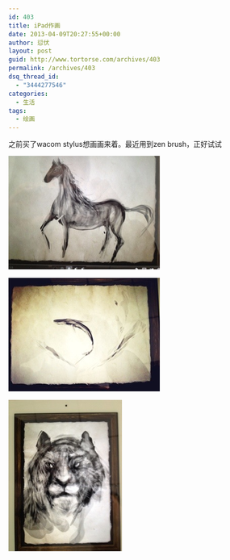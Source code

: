 ```yaml
---
id: 403
title: iPad作画
date: 2013-04-09T20:27:55+00:00
author: 愆伏
layout: post
guid: http://www.tortorse.com/archives/403
permalink: /archives/403
dsq_thread_id:
  - "3444277546"
categories:
  - 生活
tags:
  - 绘画
---
```

之前买了wacom stylus想画画来着。最近用到zen brush，正好试试

![horse](/wp-content/uploads/2013/04/20130409-205241.jpg)

![fish](/wp-content/uploads/2013/04/20130409-205315.jpg)

![tiger](/wp-content/uploads/2013/04/20130409-205325.jpg)